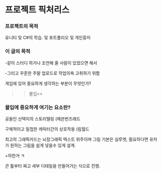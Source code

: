 # 프로젝트 픽처리스

### 프로젝트의 목적

유니티 및 C#의 학습. 및 포트폴리오 및 개인흥미

### 이 글의 목적

-같이 스터디 하거나 조언해 줄 사람이 있었으면 해서

-그리고 꾸준한 주말 업로드로 작업의욕 고취하기 위함

게임에 있어 중요하게 생각하는 부분이 무엇인가?

 >>몰입<<

### 몰입에 중요하게 여기는 요소란?

공들인 선택지의 스토리텔링 (헤븐번즈래드

구체적이고 밀접한 캐릭터간의 상호작용 (림월드

최고의 그래픽카드는 뇌장그래픽 텍스트 위주이며 그림 기본은 실루엣, 필요하다면 유저가 원하는 그림을 쉽게 넣을수 있게 설계.

+야한거 ㅋ

큰 틀부터 짜고 세부 디테일을 만들어가는 식으로 진행.